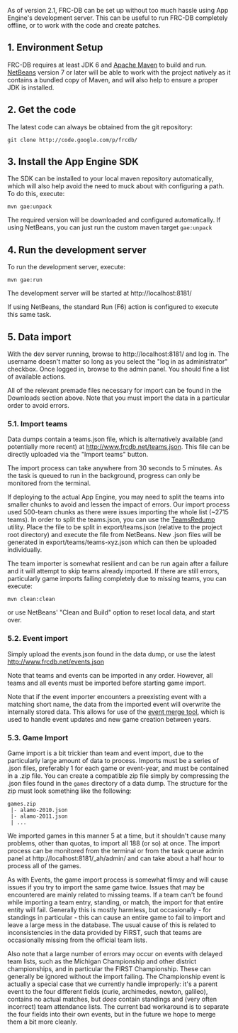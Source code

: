 As of version 2.1, FRC-DB can be set up without too much hassle using App Engine's development server. This can be useful to run FRC-DB completely offline, or to work with the code and create patches.

## 1. Environment Setup ##
FRC-DB requires at least JDK 6 and [Apache Maven](http://maven.apache.org) to build and run. [NetBeans](http://netbeans.org) version 7 or later will be able to work with the project natively as it contains a bundled copy of Maven, and will also help to ensure a proper JDK is installed.

## 2. Get the code ##
The latest code can always be obtained from the git repository:
```
git clone http://code.google.com/p/frcdb/
```

## 3. Install the App Engine SDK ##
The SDK can be installed to your local maven repository automatically, which will also help avoid the need to muck about with configuring a path. To do this, execute:
```
mvn gae:unpack
```

The required version will be downloaded and configured automatically. If using NetBeans, you can just run the custom maven target `gae:unpack`

## 4. Run the development server ##
To run the development server, execute:
```
mvn gae:run
```

The development server will be started at http://localhost:8181/

If using NetBeans, the standard Run (F6) action is configured to execute this same task.

## 5. Data import ##
With the dev server running, browse to http://localhost:8181/ and log in. The username doesn't matter so long as you select the "log in as administrator" checkbox. Once logged in, browse to the admin panel. You should fine a list of available actions.

All of the relevant premade files necessary for import can be found in the Downloads section above. Note that you must import the data in a particular order to avoid errors.

### 5.1. Import teams ###
Data dumps contain a teams.json file, which is alternatively available (and potentially more recent) at http://www.frcdb.net/teams.json. This file can be directly uploaded via the "Import teams" button.

The import process can take anywhere from 30 seconds to 5 minutes. As the task is queued to run in the background, progress can only be monitored from the terminal.

If deploying to the actual App Engine, you may need to split the teams into smaller chunks to avoid and lessen the impact of errors. Our import process used 500-team chunks as there were issues importing the whole list (~2715 teams). In order to split the teams.json, you can use the [TeamsRedump](http://code.google.com/p/frcdb/source/browse/src/main/java/net/frcdb/export/TeamsRedump.java) utility. Place the file to be split in export/teams.json (relative to the project root directory) and execute the file from NetBeans. New .json files will be generated in export/teams/teams-xyz.json which can then be uploaded individually.

The team importer is somewhat resilient and can be run again after a failure and it will attempt to skip teams already imported. If there are still errors, particularly game imports failing completely due to missing teams, you can execute:
```
mvn clean:clean
```

or use NetBeans' "Clean and Build" option to reset local data, and start over.

### 5.2. Event import ###
Simply upload the events.json found in the data dump, or use the latest http://www.frcdb.net/events.json

Note that teams and events can be imported in any order. However, all teams and all events must be imported before starting game import.

Note that if the event importer encounters a preexisting event with a matching short name, the data from the imported event will overwrite the internally stored data. This allows for use of the [event merge tool](EventMerging.md), which is used to handle event updates and new game creation between years.

### 5.3. Game Import ###
Game import is a bit trickier than team and event import, due to the particularly large amount of data to process. Imports must be a series of .json files, preferably 1 for each game or event-year, and must be contained in a .zip file. You can create a compatible zip file simply by compressing the .json files found in the `games` directory of a data dump. The structure for the zip must look something like the following:
```
games.zip
 |- alamo-2010.json
 |- alamo-2011.json
 | ...
```

We imported games in this manner 5 at a time, but it shouldn't cause many problems, other than quotas, to import all 188 (or so) at once. The import process can be monitored from the terminal or from the task queue admin panel at http://localhost:8181/_ah/admin/ and can take about a half hour to process all of the games.

As with Events, the game import process is somewhat flimsy and will cause issues if you try to import the same game twice. Issues that may be encountered are mainly related to missing teams. If a team can't be found while importing a team entry, standing, or match, the import for that entire entity will fail. Generally this is mostly harmless, but occasionally - for standings in particular - this can cause an entire game to fail to import and leave a large mess in the database. The usual cause of this is related to inconsistencies in the data provided by FIRST, such that teams are occasionally missing from the official team lists.

Also note that a large number of errors may occur on events with delayed team lists, such as the Michigan Championship and other district championships, and in particular the FIRST Championship. These can generally be ignored without the import failing. The Championship event is actually a special case that we currently handle improperly: it's a parent event to the four different fields (curie, archimedes, newton, galileo), contains no actual matches, but _does_ contain standings and (very often incorrect) team attendance lists. The current bad workaround is to separate the four fields into their own events, but in the future we hope to merge them a bit more cleanly.